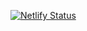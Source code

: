 [![Netlify Status](https://api.netlify.com/api/v1/badges/e3fdb28b-eb98-4d75-8400-f5d0632625e2/deploy-status)](https://app.netlify.com/sites/gif-fusion/deploys)

